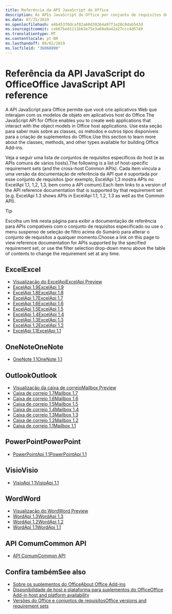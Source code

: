 ```yaml
---
title: Referência da API JavaScript do Office
description: As APIs JavaScript do Office por conjunto de requisitos de host
ms.date: 07/25/2019
ms.openlocfilehash: e4b45370dcaf82a60d39264a97f1e28c0dab543d
ms.sourcegitcommit: ceb67bed1111b63e75e3a69a9a42a27ccc4d5749
ms.translationtype: MT
ms.contentlocale: pt-BR
ms.lasthandoff: 08/02/2019
ms.locfileid: "36068890"
---
```

# <a name="office-javascript-api-reference"></a><span data-ttu-id="2a532-103">Referência da API JavaScript do Office</span><span class="sxs-lookup"><span data-stu-id="2a532-103">Office JavaScript API reference</span></span>

<span data-ttu-id="2a532-104">A API JavaScript para Office permite que você crie aplicativos Web que interajam com os modelos de objeto em aplicativos host do Office.</span><span class="sxs-lookup"><span data-stu-id="2a532-104">The JavaScript API for Office enables you to create web applications that interact with the object models in Office host applications.</span></span> <span data-ttu-id="2a532-105">Use esta seção para saber mais sobre as classes, os métodos e outros tipos disponíveis para a criação de suplementos do Office.</span><span class="sxs-lookup"><span data-stu-id="2a532-105">Use this section to learn more about the classes, methods, and other types available for building Office Add-ins.</span></span>

<span data-ttu-id="2a532-106">Veja a seguir uma lista de conjuntos de requisitos específicos do host (e as APIs comuns de vários hosts).</span><span class="sxs-lookup"><span data-stu-id="2a532-106">The following is a list of host-specific requirement sets (and the cross-host Common APIs).</span></span> <span data-ttu-id="2a532-107">Cada item vincula a uma versão da documentação de referência da API que é suportada por esse conjunto de requisitos (por exemplo, ExcelApi 1,3 mostra APIs no ExcelApi 1,1, 1,2, 1,3, bem como a API comum).</span><span class="sxs-lookup"><span data-stu-id="2a532-107">Each item links to a version of the API reference documentation that is supported by that requirement set (e.g. ExcelApi 1.3 shows APIs in ExcelApi 1.1, 1.2, 1.3 as well as the Common API).</span></span>

> [!TIP]
> <span data-ttu-id="2a532-108">Escolha um link nesta página para exibir a documentação de referência para APIs compatíveis com o conjunto de requisitos especificado ou use o menu suspenso de seleção de filtro acima do Sumário para alterar o conjunto de requisitos a qualquer momento.</span><span class="sxs-lookup"><span data-stu-id="2a532-108">Choose a link on this page to view reference documentation for APIs supported by the specified requirement set, or use the filter selection drop-down menu above the table of contents to change the requirement set at any time.</span></span>

## <a name="excel"></a><span data-ttu-id="2a532-109">Excel</span><span class="sxs-lookup"><span data-stu-id="2a532-109">Excel</span></span>

- [<span data-ttu-id="2a532-110">Visualização do ExcelApi</span><span class="sxs-lookup"><span data-stu-id="2a532-110">ExcelApi Preview</span></span>](/javascript/api/excel?view=excel-js-preview)
- [<span data-ttu-id="2a532-111">ExcelApi 1.9</span><span class="sxs-lookup"><span data-stu-id="2a532-111">ExcelApi 1.9</span></span>](/javascript/api/excel?view=excel-js-1.9)
- [<span data-ttu-id="2a532-112">ExcelApi 1.8</span><span class="sxs-lookup"><span data-stu-id="2a532-112">ExcelApi 1.8</span></span>](/javascript/api/excel?view=excel-js-1.8)
- [<span data-ttu-id="2a532-113">ExcelApi 1.7</span><span class="sxs-lookup"><span data-stu-id="2a532-113">ExcelApi 1.7</span></span>](/javascript/api/excel?view=excel-js-1.7)
- [<span data-ttu-id="2a532-114">ExcelApi 1.6</span><span class="sxs-lookup"><span data-stu-id="2a532-114">ExcelApi 1.6</span></span>](/javascript/api/excel?view=excel-js-1.6)
- [<span data-ttu-id="2a532-115">ExcelApi 1.5</span><span class="sxs-lookup"><span data-stu-id="2a532-115">ExcelApi 1.5</span></span>](/javascript/api/excel?view=excel-js-1.5)
- [<span data-ttu-id="2a532-116">ExcelApi 1.4</span><span class="sxs-lookup"><span data-stu-id="2a532-116">ExcelApi 1.4</span></span>](/javascript/api/excel?view=excel-js-1.4)
- [<span data-ttu-id="2a532-117">ExcelApi 1.3</span><span class="sxs-lookup"><span data-stu-id="2a532-117">ExcelApi 1.3</span></span>](/javascript/api/excel?view=excel-js-1.3)
- [<span data-ttu-id="2a532-118">ExcelApi 1.2</span><span class="sxs-lookup"><span data-stu-id="2a532-118">ExcelApi 1.2</span></span>](/javascript/api/excel?view=excel-js-1.2)
- [<span data-ttu-id="2a532-119">ExcelApi 1.1</span><span class="sxs-lookup"><span data-stu-id="2a532-119">ExcelApi 1.1</span></span>](/javascript/api/excel?view=excel-js-1.1)

## <a name="onenote"></a><span data-ttu-id="2a532-120">OneNote</span><span class="sxs-lookup"><span data-stu-id="2a532-120">OneNote</span></span>

- [<span data-ttu-id="2a532-121">OneNote 1,1</span><span class="sxs-lookup"><span data-stu-id="2a532-121">OneNote 1.1</span></span>](/javascript/api/onenote?view=onenote-js-1.1)

## <a name="outlook"></a><span data-ttu-id="2a532-122">Outlook</span><span class="sxs-lookup"><span data-stu-id="2a532-122">Outlook</span></span>

- [<span data-ttu-id="2a532-123">Visualização da caixa de correio</span><span class="sxs-lookup"><span data-stu-id="2a532-123">Mailbox Preview</span></span>](/javascript/api/outlook?view=outlook-js-preview)
- [<span data-ttu-id="2a532-124">Caixa de correio 1.7</span><span class="sxs-lookup"><span data-stu-id="2a532-124">Mailbox 1.7</span></span>](/javascript/api/outlook?view=outlook-js-1.7)
- [<span data-ttu-id="2a532-125">Caixa de correio 1.6</span><span class="sxs-lookup"><span data-stu-id="2a532-125">Mailbox 1.6</span></span>](/javascript/api/outlook?view=outlook-js-1.6)
- [<span data-ttu-id="2a532-126">Caixa de correio 1.5</span><span class="sxs-lookup"><span data-stu-id="2a532-126">Mailbox 1.5</span></span>](/javascript/api/outlook?view=outlook-js-1.5)
- [<span data-ttu-id="2a532-127"> Caixa de correio 1.4</span><span class="sxs-lookup"><span data-stu-id="2a532-127">Mailbox 1.4</span></span>](/javascript/api/outlook?view=outlook-js-1.4)
- [<span data-ttu-id="2a532-128"> Caixa de correio 1.3</span><span class="sxs-lookup"><span data-stu-id="2a532-128">Mailbox 1.3</span></span>](/javascript/api/outlook?view=outlook-js-1.3)
- [<span data-ttu-id="2a532-129">Caixa de correio 1.2</span><span class="sxs-lookup"><span data-stu-id="2a532-129">Mailbox 1.2</span></span>](/javascript/api/outlook?view=outlook-js-1.2)
- [<span data-ttu-id="2a532-130"> Caixa de correio 1.1</span><span class="sxs-lookup"><span data-stu-id="2a532-130">Mailbox 1.1</span></span>](/javascript/api/outlook?view=outlook-js-1.1)

## <a name="powerpoint"></a><span data-ttu-id="2a532-131">PowerPoint</span><span class="sxs-lookup"><span data-stu-id="2a532-131">PowerPoint</span></span>

- [<span data-ttu-id="2a532-132">PowerPointApi 1,1</span><span class="sxs-lookup"><span data-stu-id="2a532-132">PowerPointApi 1.1</span></span>](/javascript/api/powerpoint?view=powerpoint-js-1.1)

## <a name="visio"></a><span data-ttu-id="2a532-133">Visio</span><span class="sxs-lookup"><span data-stu-id="2a532-133">Visio</span></span>

- [<span data-ttu-id="2a532-134">VisioApi 1,1</span><span class="sxs-lookup"><span data-stu-id="2a532-134">VisioApi 1.1</span></span>](/javascript/api/visio?view=visio-js-1.1)

## <a name="word"></a><span data-ttu-id="2a532-135">Word</span><span class="sxs-lookup"><span data-stu-id="2a532-135">Word</span></span>

- [<span data-ttu-id="2a532-136">Visualização do Word</span><span class="sxs-lookup"><span data-stu-id="2a532-136">Word Preview</span></span>](/javascript/api/word?view=word-js-preview)
- [<span data-ttu-id="2a532-137">WordApi 1.3</span><span class="sxs-lookup"><span data-stu-id="2a532-137">WordApi 1.3</span></span>](/javascript/api/word?view=word-js-1.3)
- [<span data-ttu-id="2a532-138">WordApi 1.2</span><span class="sxs-lookup"><span data-stu-id="2a532-138">WordApi 1.2</span></span>](/javascript/api/word?view=word-js-1.2)
- [<span data-ttu-id="2a532-139">WordApi 1.1</span><span class="sxs-lookup"><span data-stu-id="2a532-139">WordApi 1.1</span></span>](/javascript/api/word?view=word-js-1.1)

## <a name="common-api"></a><span data-ttu-id="2a532-140">API Comum</span><span class="sxs-lookup"><span data-stu-id="2a532-140">Common API</span></span>

- [<span data-ttu-id="2a532-141">API Comum</span><span class="sxs-lookup"><span data-stu-id="2a532-141">Common API</span></span>](/javascript/api/office?view=common-js)

## <a name="see-also"></a><span data-ttu-id="2a532-142">Confira também</span><span class="sxs-lookup"><span data-stu-id="2a532-142">See also</span></span>

- [<span data-ttu-id="2a532-143">Sobre os suplementos do Office</span><span class="sxs-lookup"><span data-stu-id="2a532-143">About Office Add-ins</span></span>](/office/dev/add-ins/overview)
- [<span data-ttu-id="2a532-144">Disponibilidade de host e plataforma para suplementos do Office</span><span class="sxs-lookup"><span data-stu-id="2a532-144">Office Add-in host and platform availability</span></span>](/office/dev/add-ins/overview/office-add-in-availability)
- [<span data-ttu-id="2a532-145">Versões do Office e conjuntos de requisitos</span><span class="sxs-lookup"><span data-stu-id="2a532-145">Office versions and requirement sets</span></span>](/office/dev/add-ins/develop/office-versions-and-requirement-sets)
